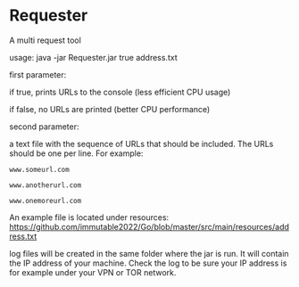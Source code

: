  # Requester
A multi request tool

usage: 
java -jar Requester.jar true address.txt

first parameter: 
    
if true, prints URLs to the console (less efficient CPU usage)

if false, no URLs are printed (better CPU performance)

second parameter:
    
a text file with the sequence of URLs that should be included.
    The URLs should be one per line. For example:
    
    www.someurl.com
    
    www.anotherurl.com
    
    www.onemoreurl.com

An example file is located under resources: https://github.com/immutable2022/Go/blob/master/src/main/resources/address.txt

log files will be created in the same folder where the jar is run.
It will contain the IP address of your machine. Check the log to be sure
your IP address is for example under your VPN or TOR network.
